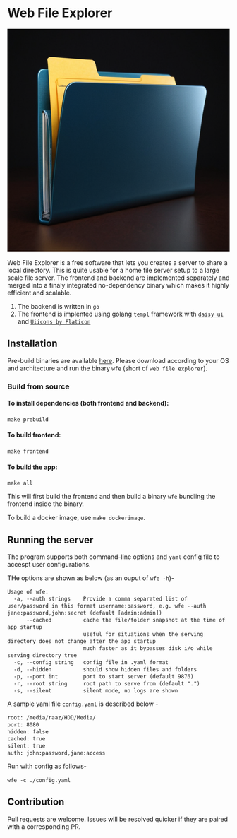 # Web File Explorer

![alt text](wfe.png)

Web File Explorer is a free software that lets you creates a server to share a local directory.
This is quite usable for a home file server setup to a large scale file server.
The frontend and backend are implemented separately and merged into a finaly integrated no-dependency
binary which makes it highly efficient and scalable.

1. The backend is written in `go`
2. The frontend is implented using golang `templ` framework with [`daisy ui`](https://daisyui.com/) and [`Uiicons by Flaticon`](https://www.flaticon.com/uicons)

## Installation

Pre-build binaries are available [here](https://github.com/raaz714/web_file_explorer/releases/).
Please download according to your OS and architecture and run the binary `wfe` (short of `web file explorer`).

### Build from source

#### To install dependencies (both frontend and backend):

`make prebuild`

#### To build frontend:

`make frontend`

#### To build the app:

`make all`

This will first build the frontend and then build a binary `wfe` bundling the
frontend inside the binary.

To build a docker image, use `make dockerimage`.

## Running the server

The program supports both command-line options and `yaml` config file to accespt user configurations.

THe options are shown as below (as an ouput of `wfe -h`)-

```
Usage of wfe:
  -a, --auth strings    Provide a comma separated list of user/password in this format username:password, e.g. wfe --auth jane:password,john:secret (default [admin:admin])
      --cached          cache the file/folder snapshot at the time of app startup
                        useful for situations when the serving directory does not change after the app startup
                        much faster as it bypasses disk i/o while serving directory tree
  -c, --config string   config file in .yaml format
  -d, --hidden          should show hidden files and folders
  -p, --port int        port to start server (default 9876)
  -r, --root string     root path to serve from (default ".")
  -s, --silent          silent mode, no logs are shown
```

A sample yaml file `config.yaml` is described below -

```
root: /media/raaz/HDD/Media/
port: 8080
hidden: false
cached: true
silent: true
auth: john:password,jane:access
```

Run with config as follows-

`wfe -c ./config.yaml`

## Contribution

Pull requests are welcome. Issues will be resolved quicker if they are paired
with a corresponding PR.
